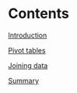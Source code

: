 <!-- Copyright (C)  Google, Runestone Interactive LLC
  This work is licensed under the Creative Commons Attribution-ShareAlike 4.0
  International License. To view a copy of this license, visit
  http://creativecommons.org/licenses/by-sa/4.0/. -->

Contents
========

[Introduction](introduction.md)

[Pivot tables](pivot_tables.md)

[Joining data](joining_data.md)

[Summary](summary.md)